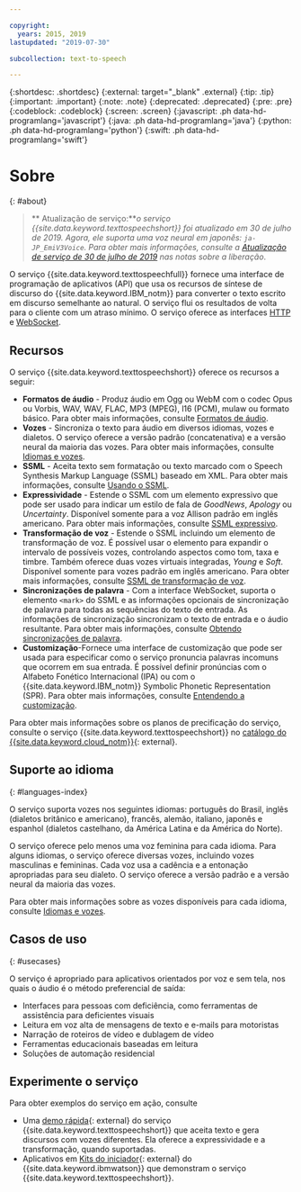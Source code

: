 ```yaml
---

copyright:
  years: 2015, 2019
lastupdated: "2019-07-30"

subcollection: text-to-speech

---
```


{:shortdesc: .shortdesc}
{:external: target="_blank" .external}
{:tip: .tip}
{:important: .important}
{:note: .note}
{:deprecated: .deprecated}
{:pre: .pre}
{:codeblock: .codeblock}
{:screen: .screen}
{:javascript: .ph data-hd-programlang='javascript'}
{:java: .ph data-hd-programlang='java'}
{:python: .ph data-hd-programlang='python'}
{:swift: .ph data-hd-programlang='swift'}

# Sobre
{: #about}

> ** Atualização de serviço:***o serviço {{site.data.keyword.texttospeechshort}} foi atualizado em 30 de julho de 2019. Agora, ele suporta uma voz neural em japonês: `ja-JP_EmiV3Voice`. Para obter mais informações, consulte a [Atualização de serviço de 30 de julho de 2019](/docs/services/text-to-speech?topic=text-to-speech-release-notes#July2019) nas notas sobre a liberação*.

O serviço {{site.data.keyword.texttospeechfull}} fornece uma interface de programação de aplicativos (API) que usa os recursos de síntese de discurso do {{site.data.keyword.IBM_notm}} para converter o texto escrito em discurso semelhante ao natural. O serviço flui os resultados de volta para o cliente com um atraso mínimo. O serviço oferece as interfaces [HTTP](/docs/services/text-to-speech?topic=text-to-speech-usingHTTP) e [WebSocket](/docs/services/text-to-speech?topic=text-to-speech-usingWebSocket).

## Recursos

O serviço {{site.data.keyword.texttospeechshort}} oferece os recursos a seguir:

-   **Formatos de áudio** - Produz áudio em Ogg ou WebM com o codec Opus ou Vorbis, WAV, WAV, FLAC, MP3 (MPEG), l16 (PCM), mulaw ou formato básico. Para obter mais informações, consulte [Formatos de áudio](/docs/services/text-to-speech?topic=text-to-speech-audioFormats).
-   **Vozes** - Sincroniza o texto para áudio em diversos idiomas, vozes e dialetos. O serviço oferece a versão padrão (concatenativa) e a versão neural da maioria das vozes. Para obter mais informações, consulte [Idiomas e vozes](/docs/services/text-to-speech?topic=text-to-speech-voices).
-   **SSML** - Aceita texto sem formatação ou texto marcado com o Speech Synthesis Markup Language (SSML) baseado em XML. Para obter mais informações, consulte [Usando o SSML](/docs/services/text-to-speech?topic=text-to-speech-ssml).
-   **Expressividade** - Estende o SSML com um elemento expressivo que pode ser usado para indicar um estilo de fala de *GoodNews*, *Apology* ou *Uncertainty*. Disponível somente para a voz Allison padrão em inglês americano. Para obter mais informações, consulte [SSML expressivo](/docs/services/text-to-speech?topic=text-to-speech-expressive).
-   **Transformação de voz** - Estende o SSML incluindo um elemento de transformação de voz. É possível usar o elemento para expandir o intervalo de possíveis vozes, controlando aspectos como tom, taxa e timbre. Também oferece duas vozes virtuais integradas, *Young* e *Soft*. Disponível somente para vozes padrão em inglês americano. Para obter mais informações, consulte [SSML de transformação de voz](/docs/services/text-to-speech?topic=text-to-speech-transformation).
-   **Sincronizações de palavra** - Com a interface WebSocket, suporta o elemento `<mark>` do SSML e as informações opcionais de sincronização de palavra para todas as sequências do texto de entrada. As informações de sincronização sincronizam o texto de entrada e o áudio resultante. Para obter mais informações, consulte [Obtendo sincronizações de palavra](/docs/services/text-to-speech?topic=text-to-speech-timing).
-   **Customização**-Fornece uma interface de customização que pode ser usada para especificar como o serviço pronuncia palavras incomuns que ocorrem em sua entrada. É possível definir pronúncias com o Alfabeto Fonético Internacional (IPA) ou com o {{site.data.keyword.IBM_notm}} Symbolic Phonetic Representation (SPR). Para obter mais informações, consulte [Entendendo a customização](/docs/services/text-to-speech?topic=text-to-speech-customIntro).

Para obter mais informações sobre os planos de precificação do serviço, consulte o serviço {{site.data.keyword.texttospeechshort}} no
[catálogo do {{site.data.keyword.cloud_notm}}](https://{DomainName}/catalog/services/text-to-speech){: external}.

## Suporte ao idioma
{: #languages-index}

O serviço suporta vozes nos seguintes idiomas: português do Brasil, inglês (dialetos britânico e americano), francês, alemão, italiano, japonês e espanhol (dialetos castelhano, da América Latina e da América do Norte).

O serviço oferece pelo menos uma voz feminina para cada idioma. Para alguns idiomas, o serviço oferece diversas vozes, incluindo vozes masculinas e femininas. Cada voz usa a cadência e a entonação apropriadas para seu dialeto. O serviço oferece a versão padrão e a versão neural da maioria das vozes.

Para obter mais informações sobre as vozes disponíveis para cada idioma, consulte [Idiomas e vozes](/docs/services/text-to-speech?topic=text-to-speech-voices).

## Casos de uso
{: #usecases}

O serviço é apropriado para aplicativos orientados por voz e sem tela, nos quais o áudio é o método preferencial de saída:

-   Interfaces para pessoas com deficiência, como ferramentas de assistência para deficientes visuais
-   Leitura em voz alta de mensagens de texto e e-mails para motoristas
-   Narração de roteiros de vídeo e dublagem de vídeo
-   Ferramentas educacionais baseadas em leitura
-   Soluções de automação residencial

## Experimente o serviço

Para obter exemplos do serviço em ação, consulte

-   Uma [demo rápida](https://text-to-speech-demo.ng.bluemix.net/){: external} do serviço {{site.data.keyword.texttospeechshort}} que aceita texto e gera discursos com vozes diferentes. Ela oferece a expressividade e a transformação, quando suportadas.
-   Aplicativos em [Kits do iniciador](http://www.ibm.com/watson/developercloud/starter-kits.html){: external} do {{site.data.keyword.ibmwatson}} que demonstram o serviço {{site.data.keyword.texttospeechshort}}.
